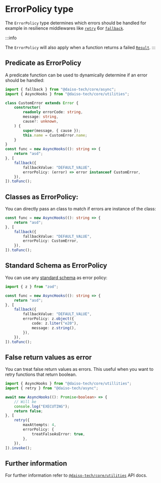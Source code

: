 # ErrorPolicy type

The `ErrorPolicy` type determines which errors should be handled for example in resilience middlewares like [`retry`](../Components/Resilience.md) 6or [`fallback`](../Components/Resilience.md).

:::info

The `ErrorPolicy` will also apply when a function returns a failed [`Result`](./Result%20type.md).
:::

## Predicate as ErrorPolicy

A predicate function can be used to dynamically determine if an error should be handled:

```ts
import { fallback } from "@daiso-tech/core/async";
import { AsyncHooks } from "@daiso-tech/core/utilities";

class CustomError extends Error {
    constructor(
        readonly errorCode: string,
        message: string,
        cause?: unknown,
    ) {
        super(message, { cause });
        this.name = CustomError.name;
    }
}
const func = new AsyncHooks((): string => {
    return "asd";
}, [
    fallback({
        fallbackValue: "DEFAULT_VALUE",
        errorPolicy: (error) => error instanceof CustomError,
    }),
]).toFunc();
```

## Classes as ErrorPolicy:

You can directly pass an class to match if errors are instance of the class:

```ts
const func = new AsyncHooks((): string => {
    return "asd";
}, [
    fallback({
        fallbackValue: "DEFAULT_VALUE",
        errorPolicy: CustomError,
    }),
]).toFunc();
```

## Standard Schema as ErrorPolicy

You can use any [standard schema](https://standardschema.dev/) as error policy:

```ts
import { z } from "zod";

const func = new AsyncHooks((): string => {
    return "asd";
}, [
    fallback({
        fallbackValue: "DEFAULT_VALUE",
        errorPolicy: z.object({
            code: z.liter("e20"),
            message: z.string(),
        }),
    }),
]).toFunc();
```

## False return values as error

You can treat false return values as errors. This useful when you want to retry functions that return boolean.

```ts
import { AsyncHooks } from "@daiso-tech/core/utillities";
import { retry } from "@daiso-tech/async";

await new AsyncHooks((): Promise<boolean> => {
    // Will be
    console.log("EXECUTING");
    return false;
}, [
    retry({
        maxAttempts: 4,
        errorPolicy: {
            treatFalseAsError: true,
        },
    }),
]).invoke();
```

## Further information

For further information refer to [`@daiso-tech/core/utilities`](https://yousif-khalil-abdulkarim.github.io/daiso-core/types/Utilities.ErrorPolicy.html) API docs.
